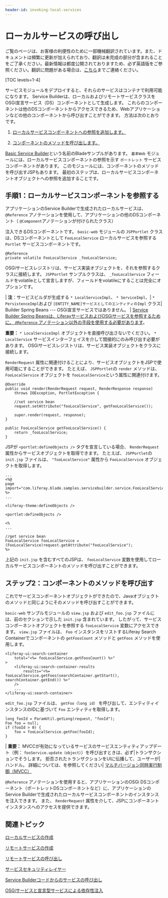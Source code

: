 ```yaml
---
header-id: invoking-local-services
---
```


# ローカルサービスの呼び出し

<p class="alert alert-info"><span class="wysiwyg-color-blue120">ご覧のページは、お客様の利便性のために一部機械翻訳されています。また、ドキュメントは頻繁に更新が加えられており、翻訳は未完成の部分が含まれることをご了承ください。最新情報は都度公開されておりますため、必ず英語版をご参照ください。翻訳に問題がある場合は、<a href="mailto:support-content-jp@liferay.com">こちら</a>までご連絡ください。</span></p>

[TOC levels=1-4]

サービスモジュールをデプロイすると、それらのサービスはコンテナで利用可能になります。 Service Builderは、ローカルおよびリモートサービスクラスをOSGi宣言サービス（DS）コンポーネントとして生成します。 これらのコンポーネントは他のDSコンポーネントからアクセスできるため、Webアプリケーションなどの他のコンポーネントから呼び出すことができます。 方法は次のとおりです。

1.  [ローカルサービスコンポーネントへの参照を追加します。](#step-1-reference-the-local-service-component)

2.  [コンポーネントのメソッドを呼び出します。](#step-2-call-the-components-methods)

[Basic Service Builder](/docs/7-1/reference/-/knowledge_base/r/service-builder-samples)という名前のBladeサンプルがあります。 `基本Web` モジュールには、ローカルサービスコンポーネントの参照を示す `ポートレット` サービスコンポーネントがあります。 このモジュールには、コンポーネントのメソッドを呼び出すJSPもあります。 最初のステップは、ローカルサービスコンポーネントオブジェクトへの参照を追加することです。

## 手順1：ローカルサービスコンポーネントを参照する

アプリケーションのService Builderで生成されたローカルサービスは、 `@Reference` アノテーション</a>を使用して、アプリケーションの他のDSコンポーネント（ `@Component`アノテーションが付けられたクラス）

注入できるDSコンポーネントです。 `basic-web` モジュールの `JSPPortlet` クラスは、DSコンポーネントとして `FooLocalService` ローカルサービスを参照する `Portlet` サービスコンポーネントです。</p> 

    @Reference
    private volatile FooLocalService _fooLocalService;
    

OSGiサービスレジストリは、サービス実装オブジェクトを、それを参照するクラスに接続します。 `JSPPortlet` サンプルクラスは、 `_fooLocalService` フィールドをvolatileとして宣言しますが、フィールドをvolatileにすることは完全にオプションです。

| **注**：サービスビルダが生成する `* LocalServiceImpl`、 `* ServiceImpl`、| `* PersistenceImpl`および `[ENTITY_NAME]サービスとしてのエンティティのImpl` クラス| Builder Spring Beans --- OSGi宣言サービスではありません。 | [Service Builder Spring Beansは、LiferayサービスおよびOSGiサービスを参照するために、 `@Reference` アノテーション以外の手段を使用する必要があります](/docs/7-1/tutorials/-/knowledge_base/t/invoking-services-from-service-builder-code)。

**重要：** `* LocalServiceImpl` オブジェクトを直接呼び出さないでください。 `* LocalService` サービスインターフェイスを介して間接的にのみ呼び出す必要があります。 OSGiサービスレジストリは、サービス実装オブジェクトをクラスに接続します。

`RenderRequest` 属性に関連付けることにより、サービスオブジェクトをJSPで使用可能にすることができます。 たとえば、 `JSPPortlet`の `render` メソッドは、 `FooLocalService` オブジェクトを `fooLocalService`という属性に関連付けます。

    @Override
    public void render(RenderRequest request, RenderResponse response)
        throws IOException, PortletException {
    
        //set service bean
        request.setAttribute("fooLocalService", getFooLocalService());
    
        super.render(request, response);
    }
    
    public FooLocalService getFooLocalService() {
        return _fooLocalService;
    }
    

JSPが `<portlet:defineObjects />` タグを宣言している場合、 `RenderRequest` 属性からサービスオブジェクトを取得できます。 たとえば、 `JSPPortlet`の `init.jsp` ファイルは、 `"fooLocalService"` 属性から `FooLocalService` オブジェクトを取得します。

    ...
    <%@
    page import="com.liferay.blade.samples.servicebuilder.service.FooLocalService" %>
    ...
    
    <liferay-theme:defineObjects />
    
    <portlet:defineObjects />
    
    <%
    ...
    
    //get service bean
    FooLocalService fooLocalService = (FooLocalService)request.getAttribute("fooLocalService");
    %>
    

上記の `init.jsp` を含むすべてのJSPは、 `fooLocalService` 変数を使用してローカルサービスコンポーネントのメソッドを呼び出すことができます。



## ステップ2：コンポーネントのメソッドを呼び出す

これでサービスコンポーネントオブジェクトができたので、Javaオブジェクトのメソッドと同じようにそのメソッドを呼び出すことができます。

`basic-web` サンプルモジュールの `view.jsp` および `edit_foo.jsp` ファイルには、前のセクションで示した `init.jsp` 含まれています。 したがって、サービスコンポーネントオブジェクトを参照する `fooLocalService` 変数にアクセスできます。 `view.jsp` ファイルは、 `Foo` インスタンスをリストするLiferay Search Containerでコンポーネントの `getFoosCount` メソッドと `getFoos` メソッドを使用します。

    <liferay-ui:search-container
        total="<%= fooLocalService.getFoosCount() %>"
    >
        <liferay-ui:search-container-results
            results="<%= fooLocalService.getFoos(searchContainer.getStart(), searchContainer.getEnd()) %>"
        />
        ...
    </liferay-ui:search-container>
    

`edit_foo.jsp` ファイルは、 `getFoo（long id）` を呼び出して、エンティティインスタンスのIDに基づいて `Foo` エンティティを取得します。

    long fooId = ParamUtil.getLong(request, "fooId");
    Foo foo = null;
    if (fooId > 0) {
        foo = fooLocalService.getFoo(fooId);
    }
    

| **重要：** MVCCが有効になっているサービスのサービスエンティティアップデート（例： `fooService.update（object）`）を呼び出すときは、必ず|トランザクションでそうします。 拒否されたトランザクションをUIに伝播して、ユーザーが|ハンドル。 詳細については、を参照してください| [マルチバージョン同時実行制御（MVCC）](/docs/7-1/tutorials/-/knowledge_base/t/defining-global-service-information#multiversion-concurrency-control-mvcc)

`@Reference` アノテーションを使用すると、アプリケーションのOSGi DSコンポーネント（ポートレットDSコンポーネントなど）に、アプリケーションのService Builderで生成されたローカルサービスコンポーネントのインスタンスを注入できます。 また、 `RenderRequest` 属性を介して、JSPにコンポーネントインスタンスへのアクセスを提供できます。



## 関連トピック

[ローカルサービスの作成](/docs/7-1/tutorials/-/knowledge_base/t/creating-local-services)

[リモートサービスの作成](/docs/7-1/tutorials/-/knowledge_base/t/creating-remote-services)

[リモートサービスの呼び出し](/docs/7-1/tutorials/-/knowledge_base/t/invoking-remote-services)

[サービスセキュリティレイヤー](/docs/7-1/tutorials/-/knowledge_base/t/service-security-layers)

[Service Builderコードからのサービスの呼び出し](/docs/7-1/tutorials/-/knowledge_base/t/invoking-services-from-service-builder-code)

[OSGiサービスと宣言型サービスによる依存性注入](/docs/7-1/tutorials/-/knowledge_base/t/osgi-services-and-dependency-injection-with-declarative-services)
